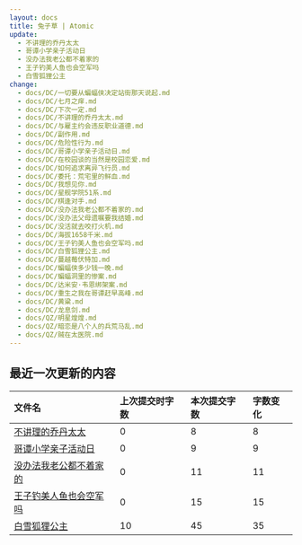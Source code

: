 ```yaml
---
layout: docs
title: 兔子草 | Atomic
update: 
  - 不讲理的乔丹太太
  - 哥谭小学亲子活动日
  - 没办法我老公都不着家的
  - 王子钓美人鱼也会空军吗
  - 白雪狐狸公主
change:
  - docs/DC/一切要从蝙蝠侠决定站街那天说起.md
  - docs/DC/七月之痒.md
  - docs/DC/下次一定.md
  - docs/DC/不讲理的乔丹太太.md
  - docs/DC/与雇主约会违反职业道德.md
  - docs/DC/副作用.md
  - docs/DC/危险性行为.md
  - docs/DC/哥谭小学亲子活动日.md
  - docs/DC/在校园谈的当然是校园恋爱.md
  - docs/DC/如何追求离异飞行员.md
  - docs/DC/委托：荒宅里的鲜血.md
  - docs/DC/我想见你.md
  - docs/DC/星舰学院51系.md
  - docs/DC/棋逢对手.md
  - docs/DC/没办法我老公都不着家的.md
  - docs/DC/没办法父母遗嘱要我结婚.md
  - docs/DC/没活就去咬打火机.md
  - docs/DC/海拔1658千米.md
  - docs/DC/王子钓美人鱼也会空军吗.md
  - docs/DC/白雪狐狸公主.md
  - docs/DC/蔓越莓伏特加.md
  - docs/DC/蝙蝠侠多少钱一晚.md
  - docs/DC/蝙蝠洞里的惨案.md
  - docs/DC/达米安·韦恩绑架案.md
  - docs/DC/重生之我在哥谭赶早高峰.md
  - docs/DC/黄粱.md
  - docs/DC/龙息剑.md
  - docs/QZ/明星煌煌.md
  - docs/QZ/暗恋是八个人的兵荒马乱.md
  - docs/QZ/贼在太医院.md
---
```


## 最近一次更新的内容

|文件名|上次提交时字数|本次提交字数|字数变化|
|:-|:-|:-|:-|
|[不讲理的乔丹太太](DC/不讲理的乔丹太太.md)|0|8|8|
|[哥谭小学亲子活动日](DC/哥谭小学亲子活动日.md)|0|9|9|
|[没办法我老公都不着家的](DC/没办法我老公都不着家的.md)|0|11|11|
|[王子钓美人鱼也会空军吗](DC/王子钓美人鱼也会空军吗.md)|0|15|15|
|[白雪狐狸公主](DC/白雪狐狸公主.md)|10|45|35|
